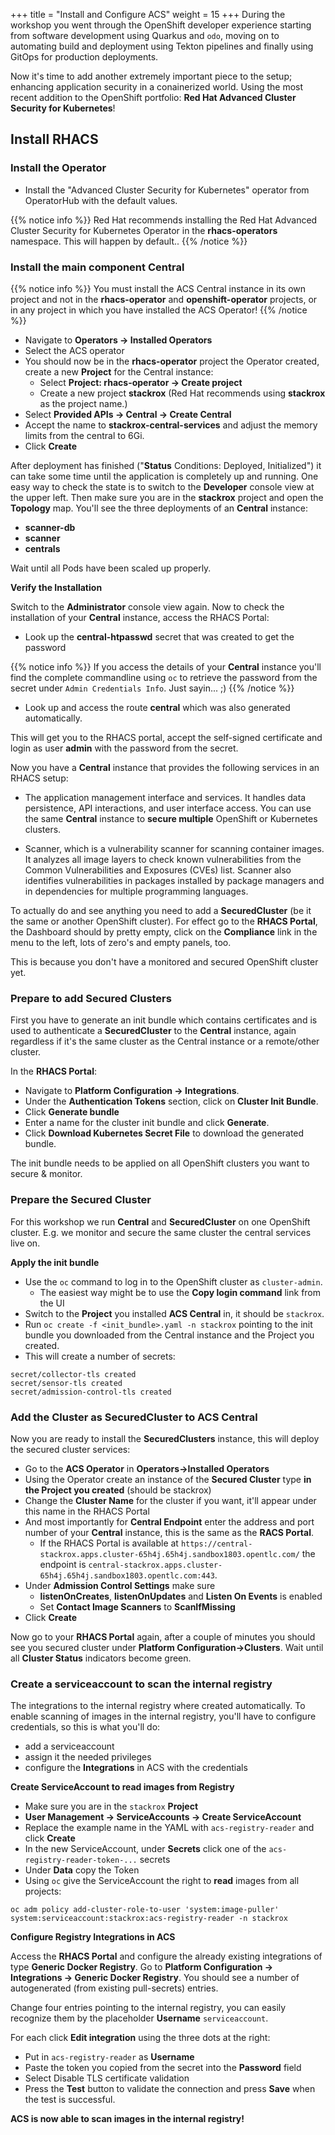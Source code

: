 +++
title = "Install and Configure ACS"
weight = 15
+++
During the workshop you went through the OpenShift developer experience starting from software development using Quarkus and `odo`, moving on to automating build and deployment using Tekton pipelines and finally using GitOps for production deployments.

Now it's time to add another extremely important piece to the setup; enhancing application security in a conainerized world. Using the most recent addition to the OpenShift portfolio: **Red Hat Advanced Cluster Security for Kubernetes**!

## Install RHACS
### Install the Operator
- Install the "Advanced Cluster Security for Kubernetes" operator from OperatorHub with the default values.

{{% notice info %}}
Red Hat recommends installing the Red Hat Advanced Cluster Security for Kubernetes Operator in the **rhacs-operators** namespace. This will happen by default..
{{% /notice %}}

### Install the main component **Central**

{{% notice info %}}
You must install the ACS Central instance in its own project and not in the **rhacs-operator** and **openshift-operator** projects, or in any project in which you have installed the ACS Operator!
{{% /notice %}}

- Navigate to **Operators → Installed Operators**
- Select the ACS operator
- You should now be in the **rhacs-operator** project the Operator created, create a new **Project** for the Central instance:
  - Select **Project: rhacs-operator → Create project**
  - Create a new project **stackrox** (Red Hat recommends using **stackrox** as the project name.)
- Select **Provided APIs → Central → Create Central**
- Accept the name to **stackrox-central-services** and adjust the memory limits from the central to 6Gi.
- Click **Create**

After deployment has finished ("**Status** Conditions: Deployed, Initialized") it can take some time until the application is completely up and running. One easy way to check the state is to switch to the **Developer** console view at the upper left. Then make sure you are in the **stackrox** project and open the **Topology** map. You'll see the three deployments of an **Central** instance:
- **scanner-db** 
- **scanner**
- **centrals**

Wait until all Pods have been scaled up properly.

**Verify the Installation**

Switch to the **Administrator** console view again. Now to check the installation of your **Central** instance, access the RHACS Portal:
  - Look up the **central-htpasswd** secret that was created to get the password

{{% notice info %}}
If you access the details of your **Central** instance you'll find the complete commandline using `oc` to retrieve the password from the secret under `Admin Credentials Info`. Just sayin... ;)
{{% /notice %}}
  
  - Look up  and access the route **central** which was also generated automatically.

This will get you to the RHACS portal, accept the self-signed certificate and login as user **admin** with the password from the secret.

Now you have a **Central** instance that provides the following services in an
RHACS setup:

- The application management interface and services. It handles data persistence, API interactions, and user interface access. You can use the same **Central** instance to **secure multiple** OpenShift or Kubernetes clusters.

- Scanner, which is a vulnerability scanner for  scanning container images. It analyzes all image layers to check known vulnerabilities from the Common Vulnerabilities and Exposures (CVEs) list. Scanner also identifies vulnerabilities in packages installed by package managers and in dependencies for multiple programming languages.

To actually do and see anything you need to add a **SecuredCluster** (be it the same or another OpenShift cluster). For effect go to the **RHACS Portal**, the Dashboard should by pretty empty, click on the **Compliance** link in the menu to the left, lots of zero's and empty panels, too.

This is because you don't have a monitored and secured OpenShift cluster yet.

### Prepare to add Secured Clusters

First you have to generate an init bundle which contains certificates and is used to authenticate a **SecuredCluster** to the **Central** instance, again regardless if it's the same cluster as the Central instance or a remote/other cluster.

In the **RHACS Portal**:

- Navigate to **Platform Configuration → Integrations**.
- Under the **Authentication Tokens** section, click on **Cluster Init Bundle**.
- Click **Generate bundle**
- Enter a name for the cluster init bundle and click **Generate**.
- Click **Download Kubernetes Secret File** to download the generated bundle.

The init bundle needs to be applied on all OpenShift clusters you want to secure & monitor.

### Prepare the Secured Cluster
For this workshop we run **Central** and **SecuredCluster** on one OpenShift cluster. E.g. we monitor and secure the same cluster the central services live on.

**Apply the init bundle**

- Use the `oc` command to log in to the OpenShift cluster as `cluster-admin`.
  - The easiest way might be to use the **Copy login command** link from the UI
- Switch to the **Project** you installed **ACS Central** in, it should be `stackrox`.
- Run `oc create -f <init_bundle>.yaml -n stackrox` pointing to the init bundle you downloaded from the Central instance and the Project you created.
- This will create a number of secrets:

```
secret/collector-tls created
secret/sensor-tls created
secret/admission-control-tls created
```

### Add the Cluster as **SecuredCluster** to **ACS Central**

Now you are ready to install the **SecuredClusters** instance, this will deploy the secured cluster services:

- Go to the **ACS Operator** in **Operators->Installed Operators**
- Using the Operator create an instance of the **Secured Cluster** type **in the Project you created** (should be stackrox)
- Change the **Cluster Name** for the cluster if you want, it'll appear under this name in the RHACS Portal
- And most importantly for **Central Endpoint**  enter the address and port number of your **Central** instance, this is the same as the **RACS Portal**.
  - If the RHACS Portal is available at `https://central-stackrox.apps.cluster-65h4j.65h4j.sandbox1803.opentlc.com/` the endpoint is `central-stackrox.apps.cluster-65h4j.65h4j.sandbox1803.opentlc.com:443`.
- Under **Admission Control Settings** make sure
  - **listenOnCreates**, **listenOnUpdates** and **Listen On Events** is enabled
  - Set **Contact Image Scanners** to **ScanIfMissing**
- Click **Create**

Now go to your **RHACS Portal** again, after a couple of minutes you should see you secured cluster under **Platform Configuration->Clusters**. Wait until all **Cluster Status** indicators become green.

### Create a serviceaccount to scan the internal registry
The integrations to the internal registry where created automatically. To enable scanning of images in the internal registry, you'll have to configure credentials, so this is what you'll do:

- add a serviceaccount
- assign it the needed privileges
- configure the **Integrations** in ACS with the credentials

**Create ServiceAccount to read images from Registry**
- Make sure you are in the `stackrox` **Project**
- **User Management -> ServiceAccounts -> Create ServiceAccount**
- Replace the example name in the YAML with `acs-registry-reader` and click **Create**
- In the new ServiceAccount, under **Secrets** click one of the `acs-registry-reader-token-...` secrets
- Under **Data** copy the Token
- Using `oc` give the ServiceAccount the right to **read** images from all projects:
<!-- 
```
oc adm policy add-cluster-role-to-user 'system:image-puller' -z acs-registry-reader -n stackrox
```

or -->

```
oc adm policy add-cluster-role-to-user 'system:image-puller' system:serviceaccount:stackrox:acs-registry-reader -n stackrox
```
<!-- And you'll need the service address for the registry, look it up e.g. from the **Environment** of a registry pod.
  - It should be something like: `image-registry.openshift-image-registry.svc:5000` -->


**Configure Registry Integrations in ACS**

Access the **RHACS Portal** and configure the already existing integrations of type **Generic Docker Registry**. Go to **Platform Configuration -> Integrations -> Generic Docker Registry**. You should see a number of autogenerated (from existing pull-secrets) entries. 

Change four entries pointing to the internal registry, you can easily recognize them by the placeholder **Username** `serviceaccount`.

For each click **Edit integration** using the three dots at the right:
- Put in `acs-registry-reader` as **Username**
- Paste the token you copied from the secret into the **Password** field
- Select Disable TLS certificate validation
- Press the **Test** button to validate the connection and press **Save** when the test is successful.

**ACS is now able to scan images in the internal registry!**
